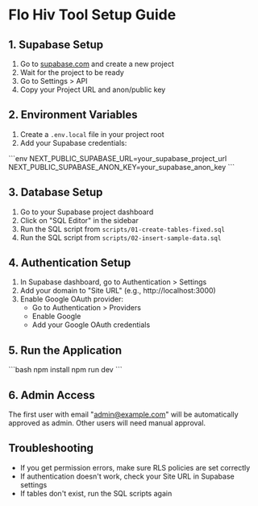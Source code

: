 # Flo Hiv Tool Setup Guide

## 1. Supabase Setup

1. Go to [supabase.com](https://supabase.com) and create a new project
2. Wait for the project to be ready
3. Go to Settings > API
4. Copy your Project URL and anon/public key

## 2. Environment Variables

1. Create a `.env.local` file in your project root
2. Add your Supabase credentials:

\`\`\`env
NEXT_PUBLIC_SUPABASE_URL=your_supabase_project_url
NEXT_PUBLIC_SUPABASE_ANON_KEY=your_supabase_anon_key
\`\`\`

## 3. Database Setup

1. Go to your Supabase project dashboard
2. Click on "SQL Editor" in the sidebar
3. Run the SQL script from `scripts/01-create-tables-fixed.sql`
4. Run the SQL script from `scripts/02-insert-sample-data.sql`

## 4. Authentication Setup

1. In Supabase dashboard, go to Authentication > Settings
2. Add your domain to "Site URL" (e.g., http://localhost:3000)
3. Enable Google OAuth provider:
   - Go to Authentication > Providers
   - Enable Google
   - Add your Google OAuth credentials

## 5. Run the Application

\`\`\`bash
npm install
npm run dev
\`\`\`

## 6. Admin Access

The first user with email "admin@example.com" will be automatically approved as admin.
Other users will need manual approval.

## Troubleshooting

- If you get permission errors, make sure RLS policies are set correctly
- If authentication doesn't work, check your Site URL in Supabase settings
- If tables don't exist, run the SQL scripts again
